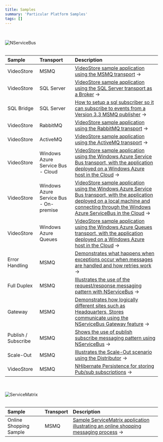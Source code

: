 ```yaml
---
title: Samples
summary: 'Particular Platform Samples'
tags: []
---
```


<br/><br/>
![NServiceBus](/images/home/NSB.png)
<br/><br/>

| Sample | Transport | Description | 
|:----|:----|:----|
| VideoStore | MSMQ | [VideoStore sample application using the MSMQ transport](https://github.com/Particular/NServiceBus.Msmq.Samples/tree/master/VideoStore.Msmq) &rarr; |
| VideoStore | SQL Server | [VideoStore sample application using the SQL Server transport as a Broker](https://github.com/Particular/NServiceBus.SqlServer.Samples/tree/master/VideoStore.SqlServer) &rarr;|
| SQL Bridge | SQL Server | [How to setup a sql subscriber so it can subscribe to events from a Version 3.3 MSMQ publisher](https://github.com/Particular/NServiceBus.SqlServer.Samples/tree/master/SqlBridge) &rarr;|
| VideoStore | RabbitMQ | [VideoStore sample application using the RabbitMQ transport](https://github.com/Particular/NServiceBus.RabbitMQ.Samples) &rarr;|
| VideoStore | ActiveMQ | [VideoStore sample application using the ActiveMQ transport](https://github.com/Particular/NServiceBus.RabbitMQ.Samples) &rarr;|
| VideoStore | Windows Azure Service Bus - Cloud | [VideoStore sample application using the Windows Azure Service Bus transport, with the application deployed on a  Windows Azure host in the Cloud](https://github.com/Particular/NServiceBus.Azure.Samples/tree/master/VideoStore.AzureServiceBus.Cloud) &rarr;|
| VideoStore | Windows Azure Service Bus - On-premise | [VideoStore sample application using the Windows Azure Service Bus transport, with the application deployed on a local machine and connecting through the Windows Azure ServiceBus in the Cloud](https://github.com/Particular/NServiceBus.Azure.Samples/tree/master/VideoStore.AzureServiceBus.OnPremises) &rarr;|
| VideoStore | Windows Azure Queues | [VideoStore sample application using the Windows Azure Queues transport, with the application deployed on a  Windows Azure host in the Cloud](https://github.com/Particular/NServiceBus.Azure.Samples/tree/master/VideoStore.AzureStorageQueues.Cloud) &rarr;|
| Error Handling  | MSMQ | [Demonstrates what happens when exceptions occur when messages are handled and how retries work](https://github.com/Particular/NServiceBus.Msmq.Samples/tree/master/ErrorHandling) &rarr;|
| Full Duplex  | MSMQ | [Illustrates the use of the request/response messaging pattern with NServiceBus](https://github.com/Particular/NServiceBus.Msmq.Samples/tree/master/FullDuplex) &rarr;|
| Gateway  | MSMQ | [Demonstrates how logically different sites such as Headquarters, Stores communicate using the NServiceBus Gateway feature](https://github.com/Particular/NServiceBus.Msmq.Samples/tree/master/Gateway) &rarr;|
| Publish / Subscribe  | MSMQ | [Shows the use of publish subscribe messaging pattern using NServiceBus](https://github.com/Particular/NServiceBus.Msmq.Samples/tree/master/PubSub) &rarr;|
| Scale-Out  | MSMQ | [Illustrates the Scale-Out scenario using the Distributor](https://github.com/Particular/NServiceBus.Msmq.Samples/tree/master/ScaleOut) &rarr;|
| VideoStore | MSMQ | [NHibernate Persistence for storing Pub/sub subscriptions](https://github.com/Particular/NServiceBus.NHibernate.Samples) &rarr;|


<br/><br/>
![ServiceMatrix](/images/home/SM.png)
<br/><br/>


| Sample | Transport | Description | 
|:----|:----|:----|
| Online Shopping Sample | MSMQ | [Sample ServiceMatrix application illustrating an online shopping messaging process](https://github.com/Particular/ServiceMatrix.Samplesq) &rarr;|

<br/><br/>
